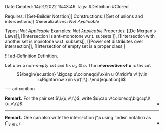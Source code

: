 <br />
<br />

Date Created: 14/01/2022 15:43:46
Tags: #Definition #Closed

Requires: [[Set-Builder Notation]]
Constructions: [[Set of unions and intersections]]
Generalizations: _Not Applicable_

Types: _Not Applicable_
Examples: _Not Applicable_ 
Properties: [[De Morgan's Laws]], [[Intersection is anti-monotone w.r.t. subsets ]], [[Intersection with another set is monotone w.r.t. subsets]], [[Power set distributes over intersection]], [[Intersection of empty set is a proper class]]

!!! ad-Definition Definition.

Let $u$ be a non-empty set and fix $u_0\in u$. The **intersection of $u$** is the set
$$\begin{equation}
    \bigcap u\coloneqq\l\{x\in u_0\mid\fa v\l(v\in u\Rightarrow x\in v\r)\r\}.
\end{equation}$$

--- admonition

**Remark.** For the pair set $\l\{u,v\r\}$, write $u\cap v\coloneqq\bigcap\l\{u,v\r\}$.<span style="float:right;">$\blacklozenge$</span>

---

**Remark.** One can also write the intersection $\bigcap u$ using $\textrm{`}$index$\textrm{'}$ notation as $\bigcap_{v\in u}v$.<span style="float:right;">$\blacklozenge$</span>
